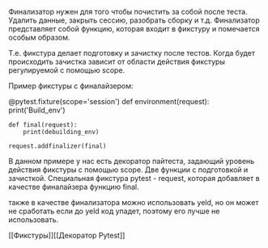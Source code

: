 Финализатор нужен для того чтобы почистить за собой после теста. Удалить данные, закрыть сессию, разобрать сборку и т.д.
 Финализатор представляет собой функцию, которая входит в фикстуру и помечается особым образом.
 
 Т.е. фикстура делает подготовку и зачистку после тестов. Когда будет происходить зачистка зависит от области действия фикстуры регулируемой с помощью scope.
 
 Пример фикстуры с финалайзером:
 
 @pytest.fixture(scope='session')
 def environment(request):
 	print('Build_env')
	
	def final(request):
		print(debuilding_env)
	
	request.addfinalizer(final)
	
В данном примере у нас есть декоратор пайтеста, задающий уровень действия фикстуры с помощью scope.
Две функции с подготовкой и зачисткой.
Специальная фикстура pytest - request, которая добавляет в качестве финалайзера функцию final.

также в качестве финализатора можно использовать yeld, но он может не сработать если до yeld код упадет, поэтому его лучше не использовать.

[[Фикстуры]][[Декоратор Pytest]]